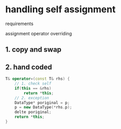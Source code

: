 # handling self assignment 
requirements

assignment operator overriding

## 1. copy and swap


## 2. hand coded
```cpp
T& operator=(const T& rhs) {
    // 1. check self
    if(this == &rhs)
        return *this;
    // 2. exception
    DataType* poriginal = p;
    p = new DataType(*rhs.p);
    delte poriginal;
    return *this;
}
```
